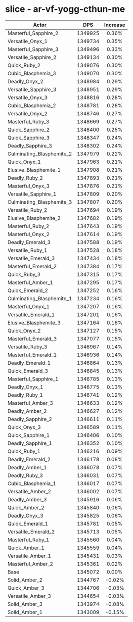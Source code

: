 # slice - ar-vf-yogg-cthun-me
| Actor | DPS | Increase |
|---|:---:|:---:|
|Masterful_Sapphire_2|1349925|0.36%|
|Versatile_Onyx_1|1349734|0.35%|
|Masterful_Sapphire_3|1349496|0.33%|
|Versatile_Sapphire_2|1349134|0.30%|
|Quick_Ruby_2|1349076|0.30%|
|Cubic_Blasphemia_3|1349070|0.30%|
|Deadly_Onyx_2|1348984|0.29%|
|Versatile_Sapphire_3|1348951|0.29%|
|Versatile_Onyx_3|1348816|0.28%|
|Cubic_Blasphemia_2|1348781|0.28%|
|Versatile_Onyx_2|1348746|0.27%|
|Masterful_Ruby_3|1348669|0.27%|
|Quick_Sapphire_2|1348400|0.25%|
|Quick_Sapphire_3|1348347|0.24%|
|Deadly_Sapphire_3|1348302|0.24%|
|Culminating_Blasphemite_2|1347979|0.22%|
|Quick_Onyx_1|1347963|0.21%|
|Elusive_Blasphemite_1|1347908|0.21%|
|Deadly_Ruby_2|1347893|0.21%|
|Masterful_Onyx_3|1347876|0.21%|
|Versatile_Sapphire_1|1347809|0.20%|
|Culminating_Blasphemite_3|1347807|0.20%|
|Versatile_Ruby_2|1347694|0.19%|
|Elusive_Blasphemite_2|1347682|0.19%|
|Masterful_Ruby_2|1347643|0.19%|
|Masterful_Onyx_2|1347614|0.19%|
|Deadly_Emerald_3|1347588|0.19%|
|Versatile_Ruby_1|1347528|0.18%|
|Versatile_Emerald_3|1347434|0.18%|
|Masterful_Emerald_2|1347384|0.17%|
|Quick_Ruby_3|1347315|0.17%|
|Masterful_Amber_1|1347295|0.17%|
|Quick_Emerald_2|1347252|0.16%|
|Culminating_Blasphemite_1|1347234|0.16%|
|Masterful_Onyx_1|1347207|0.16%|
|Versatile_Emerald_1|1347201|0.16%|
|Elusive_Blasphemite_3|1347164|0.16%|
|Quick_Onyx_2|1347127|0.15%|
|Masterful_Emerald_3|1347077|0.15%|
|Versatile_Ruby_3|1346967|0.14%|
|Masterful_Emerald_1|1346936|0.14%|
|Deadly_Emerald_1|1346864|0.13%|
|Quick_Emerald_3|1346845|0.13%|
|Masterful_Sapphire_1|1346785|0.13%|
|Deadly_Onyx_1|1346775|0.13%|
|Deadly_Ruby_1|1346741|0.12%|
|Masterful_Amber_3|1346633|0.12%|
|Deadly_Amber_2|1346627|0.12%|
|Deadly_Sapphire_2|1346611|0.11%|
|Quick_Onyx_3|1346589|0.11%|
|Quick_Sapphire_1|1346406|0.10%|
|Deadly_Sapphire_1|1346352|0.10%|
|Quick_Ruby_1|1346216|0.09%|
|Deadly_Emerald_2|1346178|0.08%|
|Deadly_Amber_1|1346078|0.07%|
|Deadly_Ruby_3|1346031|0.07%|
|Cubic_Blasphemia_1|1346017|0.07%|
|Versatile_Amber_2|1346002|0.07%|
|Deadly_Amber_3|1345916|0.06%|
|Quick_Amber_2|1345840|0.06%|
|Deadly_Onyx_3|1345825|0.06%|
|Quick_Emerald_1|1345781|0.05%|
|Versatile_Emerald_2|1345713|0.05%|
|Masterful_Ruby_1|1345560|0.04%|
|Quick_Amber_1|1345559|0.04%|
|Versatile_Amber_1|1345431|0.03%|
|Masterful_Amber_2|1345361|0.02%|
|Base|1345072|0.00%|
|Solid_Amber_2|1344767|-0.02%|
|Quick_Amber_3|1344706|-0.03%|
|Versatile_Amber_3|1344654|-0.03%|
|Solid_Amber_3|1343974|-0.08%|
|Solid_Amber_1|1343009|-0.15%|
